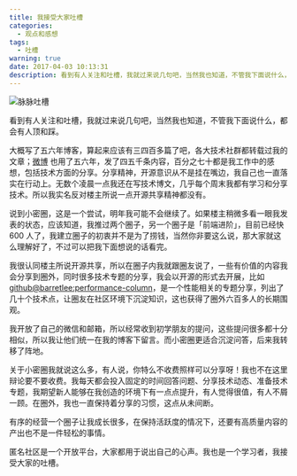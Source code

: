 ```yaml
---
title: 我接受大家吐槽
categories:
  - 观点和感想
tags:
  - 吐槽
warning: true
date: 2017-04-03 10:13:31
description: 看到有人关注和吐槽，我就过来说几句吧，当然我也知道，不管我下面说什么，都会有人赞和踩。
---
```


![脉脉吐槽](http://ww1.sinaimg.cn/large/6c0378f8gy1fe99ulqu31j20ku112tf8.jpg)

看到有人关注和吐槽，我就过来说几句吧，当然我也知道，不管我下面说什么，都会有人顶和踩。

<!--more-->

大概写了五六年博客，算起来应该有三四百多篇了吧，各大技术社群都转载过我的文章；[微博](http://weibo.com/173248656) 也用了五六年，发了四五千条内容，百分之七十都是我工作中的感想，包括技术方面的分享。分享精神，开源意识从不是挂在嘴边，我自己也一直落实在行动上。无数个凌晨一点我还在写技术博文，几乎每个周末我都有学习和分享技术。所以我实名反对楼主所说一点开源共享精神都没有。

说到小密圈，这是一个尝试，明年我可能不会继续了。如果楼主稍微多看一眼我发表的状态，应该知道，我推过两个圈子，另一个圈子是「前端进阶」，目前已经快 600 人了，我建立圈子的初衷并不是为了捞钱，当然你非要这么说，那大家就这么理解好了，不过可以把我下面想说的话看完。

我很认同楼主所说开源共享，所以在圈子内我就跟圈友说了，一些有价值的内容我会分享到圈外，同时很多技术专题的分享，我会以开源的形式去开展，比如  [github@barretlee:performance-column](https://github.com/barretlee/performance-column)，是一个性能相关的专题分享，列出了几十个技术点，让圈友在社区环境下沉淀知识，这也获得了圈外六百多人的长期围观。

我开放了自己的微信和邮箱，所以经常收到初学朋友的提问，这些提问很多都十分相似，所以我让他们统一在我的博客下留言。而小密圈更适合沉淀问答，后来我转移了阵地。

关于小密圈我就说这么多，有人说，你特么不收费照样可以分享呀！我也不在这里辩论要不要收费。我每天都会投入固定的时间回答问题、分享技术动态、准备技术专题，我期望新人能够在我创造的环境下有一点点提升，有人觉得很值，有人不屑一顾。在圈外，我也一直保持着分享的习惯，这点从未间断。

有序的经营一个圈子让我成长很多，在保持活跃度的情况下，还要有高质量内容的产出也不是一件轻松的事情。

匿名社区是一个开放平台，大家都用于说出自己的心声。我也是一个学习者，我接受大家的吐槽。
